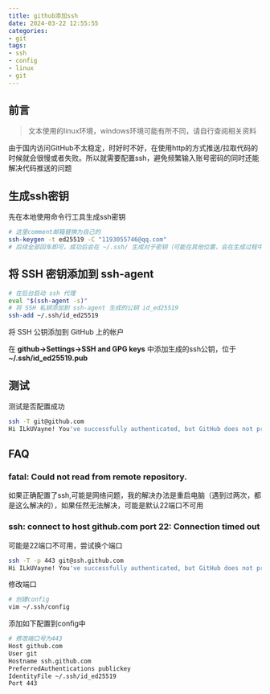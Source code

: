 ```yaml
---
title: github添加ssh
date: 2024-03-22 12:55:55
categories:
- git
tags:
- ssh
- config
- linux
- git
---
```


## 前言

> 文本使用的linux环境，windows环境可能有所不同，请自行查阅相关资料

由于国内访问GitHub不太稳定，时好时不好，在使用http的方式推送/拉取代码的时候就会很慢或者失败。所以就需要配置ssh，避免频繁输入账号密码的同时还能解决代码推送的问题

## 生成ssh密钥

先在本地使用命令行工具生成ssh密钥

~~~bash
# 这里comment邮箱替换为自己的
ssh-keygen -t ed25519 -C "1193055746@qq.com"
# 后续全部回车即可，成功后会在 ~/.ssh/ 生成对于密钥（可能在其他位置，会在生成过程中提示）
~~~

## 将 SSH 密钥添加到 ssh-agent

~~~bash
# 在后台启动 ssh 代理
eval "$(ssh-agent -s)"
# 将 SSH 私钥添加到 ssh-agent 生成的公钥 id_ed25519
ssh-add ~/.ssh/id_ed25519
~~~

将 SSH 公钥添加到 GitHub 上的帐户

在 **github->Settings->SSH and GPG keys** 中添加生成的ssh公钥，位于 **~/.ssh/id_ed25519.pub**

## 测试

测试是否配置成功

~~~bash
ssh -T git@github.com
Hi ILkUVayne! You've successfully authenticated, but GitHub does not provide shell access.
~~~

## FAQ

### fatal: Could not read from remote repository.

如果正确配置了ssh,可能是网络问题，我的解决办法是重启电脑（遇到过两次，都是这么解决的），如果任然无法解决，可能是默认22端口不可用

### ssh: connect to host github.com port 22: Connection timed out

可能是22端口不可用，尝试换个端口

~~~bash
ssh -T -p 443 git@ssh.github.com
Hi ILkUVayne! You've successfully authenticated, but GitHub does not provide shell access.
~~~

修改端口

~~~bash
# 创建config
vim ~/.ssh/config
~~~

添加如下配置到config中

~~~bash
# 修改端口号为443
Host github.com
User git
Hostname ssh.github.com
PreferredAuthentications publickey
IdentityFile ~/.ssh/id_ed25519
Port 443
~~~
